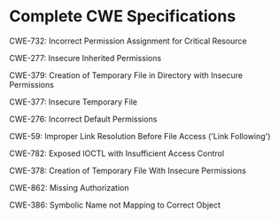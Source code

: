 

# Complete CWE Specifications

CWE-732: Incorrect Permission Assignment for Critical Resource

CWE-277: Insecure Inherited Permissions

CWE-379: Creation of Temporary File in Directory with Insecure Permissions

CWE-377: Insecure Temporary File

CWE-276: Incorrect Default Permissions

CWE-59: Improper Link Resolution Before File Access ('Link Following')

CWE-782: Exposed IOCTL with Insufficient Access Control

CWE-378: Creation of Temporary File With Insecure Permissions

CWE-862: Missing Authorization

CWE-386: Symbolic Name not Mapping to Correct Object